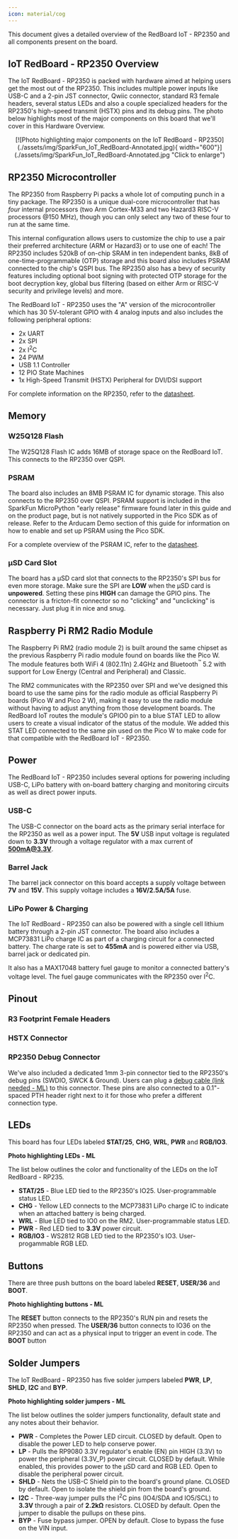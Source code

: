 ```yaml
---
icon: material/cog
---
```


This document gives a detailed overview of the RedBoard IoT - RP2350 and all components present on the board.

## IoT RedBoard - RP2350 Overview

The IoT RedBoard - RP2350 is packed with hardware aimed at helping users get the most out of the RP2350. This includes multiple power inputs like USB-C and a 2-pin JST connector, Qwiic connector, standard R3 female headers, several status LEDs and also a couple specialized headers for the RP2350's high-speed transmit (HSTX) pins and its debug pins. The photo below highlights most of the major components on this board that we'll cover in this Hardware Overview.

<center>
[![Photo highlighting major components on the IoT RedBoard - RP2350](./assets/img/SparkFun_IoT_RedBoard-Annotated.jpg){ width="600"}](./assets/img/SparkFun_IoT_RedBoard-Annotated.jpg "Click to enlarge")
</center>

## RP2350 Microcontroller

The RP2350 from Raspberry Pi packs a whole lot of computing punch in a tiny package. The RP2350 is a unique dual-core microcontroller that has <i>four</i> internal processors (two Arm Cortex-M33 and two Hazard3 RISC-V processors @150 MHz), though you can only select any two of these four to run at the same time. 

This internal configuration allows users to customize the chip to use a pair their preferred architecture (ARM or Hazard3) or to use one of each! The RP2350 includes 520kB of on-chip SRAM in ten independent banks, 8kB of one-time-programmable (OTP) storage and this board also includes PSRAM connected to the chip's QSPI bus. The RP2350 also has a bevy of security features including optional boot signing with protected OTP storage for the boot decryption key, global bus filtering (based on either Arm or RISC-V security and privilege levels) and more.

The RedBoard IoT - RP2350 uses the "A" version of the microcontroller which has 30 5V-tolerant GPIO with 4 analog inputs and also includes the following peripheral options:

* 2x UART
* 2x SPI
* 2x I<sup>2</sup>C
* 24 PWM
* USB 1.1 Controller
* 12 PIO State Machines
* 1x High-Speed Transmit (HSTX) Peripheral for DVI/DSI support

For complete information on the RP2350, refer to the [datasheet](./assets/component_documentation/rp2350-datasheet.pdf).

## Memory

### W25Q128 Flash

The W25Q128 Flash IC adds 16MB of storage space on the RedBoard IoT. This connects to the RP2350 over QSPI.

### PSRAM

The board also includes an 8MB PSRAM IC for dynamic storage. This also connects to the RP2350 over QSPI. PSRAM support is included in the SparkFun MicroPython "early release" firmware found later in this guide and on the product page, but is not natively supported in the Pico SDK as of release. Refer to the Arducam Demo section of this guide for information on how to enable and set up PSRAM using the Pico SDK.

For a complete overview of the PSRAM IC, refer to the [datasheet](./assets/component_documentation/APS6404L_3SQR_Datasheet.pdf).

### &micro;SD Card Slot

The board has a &micro;SD card slot that connects to the RP2350's SPI bus for even more storage. Make sure the SPI are **LOW** when the &micro;SD card is **unpowered**. Setting these pins **HIGH** can damage the GPIO pins. The connector is a fricton-fit connector so no "clicking" and "unclicking" is necessary. Just plug it in nice and snug. 

## Raspberry Pi RM2 Radio Module

The Raspberry Pi RM2 (radio module 2) is built around the same chipset as the previous Raspberry Pi radio module found on boards like the Pico W. The module features both WiFi 4 (802.11n) 2.4GHz and  Bluetooth<sup>&trade;</sup> 5.2 with support for Low Energy (Central and Peripheral) and Classic. 

The RM2 communicates with the RP2350 over SPI and we've designed this board to use the same pins for the radio module as official Raspberry Pi boards (Pico W and Pico 2 W), making it easy to use the radio module without having to adjust anything from those development boards. The RedBoard IoT routes the module's GPIO0 pin to a blue STAT LED to allow users to create a visual indicator of the status of the module. We added this STAT LED connected to the same pin used on the Pico W to make code for that compatible with the RedBoard IoT - RP2350.

## Power

The RedBoard IoT - RP2350 includes several options for powering including USB-C, LiPo battery with on-board battery charging and monitoring circuits as well as direct power inputs.

### USB-C

The USB-C connector on the board acts as the primary serial interface for the RP2350 as well as a power input. The <b>5V</b> USB input voltage is regulated down to <b>3.3V</b> through a voltage regulator with a max current of <b>500mA@3.3V</b>.

### Barrel Jack

The barrel jack connector on this board accepts a supply voltage between <b>7V</b> and <b>15V</b>. This supply voltage includes a <b>16V/2.5A/5A</b> fuse.

### LiPo Power & Charging

The IoT RedBoard - RP2350 can also be powered with a single cell lithium battery through a 2-pin JST connector. The board also includes a MCP73831 LiPo charge IC as part of a charging circuit for a connected battery. The charge rate is set to <b>455mA</b> and is powered either via USB, barrel jack or dedicated pin. 

It also has a MAX17048 battery fuel gauge to monitor a connected battery's voltage level. The fuel gauge communicates with the RP2350 over I<sup>2</sup>C.

## Pinout

### R3 Footprint Female Headers

### HSTX Connector



### RP2350 Debug Connector

We've also included a dedicated 1mm 3-pin connector tied to the RP2350's debug pins (SWDIO, SWCK & Ground). Users can plug a [debug cable (link needed - ML)]() to this connector. These pins are also connected to a 0.1"-spaced PTH header right next to it for those who prefer a different connection type. 

## LEDs

This board has four LEDs labeled <b>STAT/25</b>, <b>CHG</b>, <b>WRL</b>, <b>PWR</b> and <b>RGB/IO3</b>.

**Photo highlighting LEDs - ML**

The list below outlines the color and functionality of the LEDs on the IoT RedBoard - RP235.

* <b>STAT/25</b> - Blue LED tied to the RP2350's IO25. User-programmable status LED. 
* <b>CHG</b> - Yellow LED connects to the MCP73831 LiPo charge IC to indicate when an attached battery is being charged.
* <b>WRL</b> - Blue LED tied to IO0 on the RM2. User-programmable status LED.
* <b>PWR</b> - Red LED tied to <b>3.3V</b> power circuit.
* <b>RGB/IO3</b> - WS2812 RGB LED tied to the RP2350's IO3. User-progammable RGB LED.

## Buttons

There are three push buttons on the board labeled <b>RESET</b>, <b>USER/36</b> and <b>BOOT</b>.

**Photo highlighting buttons - ML**

The <b>RESET</b> button connects to the RP2350's RUN pin and resets the RP2350 when pressed. The <b>USER/36</b> button connects to IO36 on the RP2350 and can act as a physical input to trigger an event in code. The <b>BOOT</b> button 

## Solder Jumpers

The IoT RedBoard - RP2350 has five solder jumpers labeled <b>PWR</b>, <b>LP</b>, <b>SHLD</b>, <b>I2C</b> and <b>BYP</b>. 

**Photo highlighting solder jumpers - ML**

The list below outlines the solder jumpers functionality, default state and any notes about their behavior.

* <b>PWR</b> - Completes the Power LED circuit. CLOSED by default. Open to disable the power LED to help conserve power.
* <b>LP</b> - Pulls the RP9080 3.3V regulator's enable (EN) pin HIGH (3.3V) to power the peripheral (3.3V_P) power circuit. CLOSED by default. While enabled, this provides power to the &micro;SD card and RGB LED. Open to disable the peripheral power circuit.
* <b>SHLD</b> - Nets the USB-C Shield pin to the board's ground plane. CLOSED by default. Open to isolate the shield pin from the board's ground.
* <b>I2C</b> - Three-way jumper pulls the I<sup>2</sup>C pins (IO4/SDA and IO5/SCL) to <b>3.3V</b> through a pair of <b>2.2k&ohm;</b> resistors. CLOSED by default. Open the jumper to disable the pullups on these pins.
* <b>BYP</b> - Fuse bypass jumper. OPEN by default. Close to bypass the fuse on the VIN input.